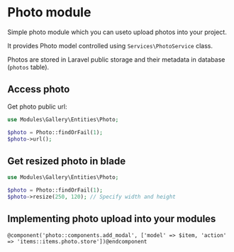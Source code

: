 # Photo module
Simple photo module which you can useto upload photos into your project.

It provides Photo model controlled using `Services\PhotoService` class.

Photos are stored in Laravel public storage and their metadata in database (`photos` table).

## Access photo
Get photo public url:
```php
use Modules\Gallery\Entities\Photo;

$photo = Photo::findOrFail(1);
$photo->url();
```

## Get resized photo in blade
```php
use Modules\Gallery\Entities\Photo;

$photo = Photo::findOrFail(1);
$photo->resize(250, 120); // Specify width and height
```


## Implementing photo upload into your modules
```
@component('photo::components.add_modal', ['model' => $item, 'action' => 'items::items.photo.store'])@endcomponent
```
